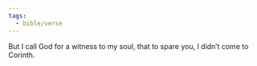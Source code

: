 ```yaml
---
tags:
  - bible/verse
---
```

But I call God for a witness to my soul, that to spare you, I didn’t come to Corinth.